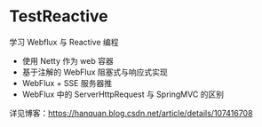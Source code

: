 # TestReactive


学习 Webflux 与 Reactive 编程




- 使用 Netty 作为 web 容器
- 基于注解的 WebFlux 阻塞式与响应式实现
- WebFlux + SSE 服务器推
- WebFlux 中的 ServerHttpRequest 与 SpringMVC 的区别

详见博客：https://hanquan.blog.csdn.net/article/details/107416708
